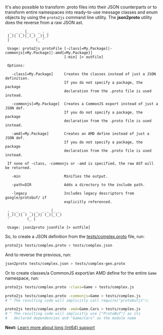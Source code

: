 It's also possible to transform .proto files into their JSON counterparts or to transform entire namespaces into ready-to-use message classes and enum objects by using the `proto2js` command line utility. The **json2proto** utility does the reverse from a raw JSON ast.

```
  _  _ _ |_ _  _ . _
 |_)| (_)|_(_) _)|_)
 |            (_ '

 Usage: proto2js protoFile [-class[=My.Package]|-commonjs[=My.Package]|-amd[=My.Package]]
                           [-min] [> outFile]

 Options:

   -class[=My.Package]     Creates the classes instead of just a JSON definition.
                           If you do not specify a package, the package
                           declaration from the .proto file is used instead.

   -commonjs[=My.Package]  Creates a CommonJS export instead of just a JSON def.
                           If you do not specify a package, the package
                           declaration from the .proto file is used instead.

   -amd[=My.Package]       Creates an AMD define instead of just a JSON def.
                           If you do not specify a package, the package
                           declaration from the .proto file is used instead.

 If none of -class, -commonjs or -amd is specified, the raw AST will be returned.

   -min                    Minifies the output.

   -path=DIR               Adds a directory to the include path.

   -legacy                 Includes legacy descriptors from google/protobuf/ if
                           explicitly referenced.
```

```
 . _ _  _  _  _  _ _ |_ _
 |_)(_)| ) _)|_)| (_)|_(_)
 '        (_ |

 Usage: json2proto jsonFile [> outFile]
```

So, to create a JSON definition from the [tests/complex.proto](https://github.com/dcodeIO/ProtoBuf.js/blob/master/tests/complex.proto)
file, run:

```bash
proto2js tests/complex.proto > tests/complex.json
```

And to reverse the previous, run:

```bash
json2proto tests/complex.json > tests/complex-gen.proto
```

Or to create classes/a CommonJS export/an AMD define for the entire `Game` namespace, run:

```bash
proto2js tests/complex.proto -class=Game > tests/complex.js
```

```bash
proto2js tests/complex.proto -commonjs=Game > tests/complex.js
# ^ The resulting code will implicitly call require("protobufjs");
```

```bash
proto2js tests/complex.proto -amd=Game.Cars > tests/complex.js
# ^ The resulting code will implicitly use ["ProtoBuf"] as its
#   declared dependencies and "Game/Cars" as the module name
```

**Next:** [Learn more about long (int64) support](https://github.com/dcodeIO/ProtoBuf.js/wiki/Long)